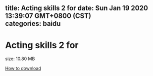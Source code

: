 
title: Acting skills 2 for
date: Sun Jan 19 2020 13:39:07 GMT+0800 (CST)    
categories: baidu
---

# Acting skills 2 for
size: 10.80 MB
 
 

[How to download](https://bpcam.bemobtrk.com/go/2ceec3aa-1ca2-46d6-b9ff-aaa5c184517c?jno=1292)
